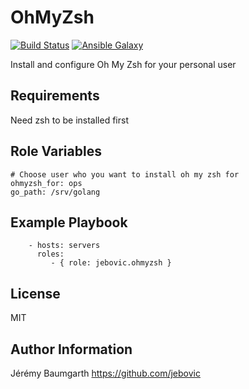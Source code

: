 OhMyZsh
=======

[![Build Status](https://travis-ci.org/jebovic/ansible-ohmyzsh.svg?branch=master)](https://travis-ci.org/jebovic/ansible-ohmyzsh) [![Ansible Galaxy](https://img.shields.io/badge/galaxy-jebovic.ohmyzsh-blue.svg?style=flat)](https://galaxy.ansible.com/jebovic/ohmyzsh)

Install and configure Oh My Zsh for your personal user

Requirements
------------

Need zsh to be installed first

Role Variables
--------------

```
# Choose user who you want to install oh my zsh for
ohmyzsh_for: ops
go_path: /srv/golang
```

Example Playbook
----------------

```
    - hosts: servers
      roles:
         - { role: jebovic.ohmyzsh }
```

License
-------

MIT

Author Information
------------------

Jérémy Baumgarth https://github.com/jebovic
